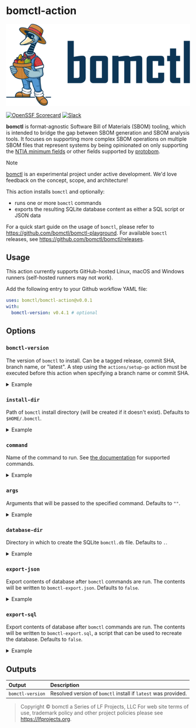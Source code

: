 # bomctl-action

<center><img src=".github/bomctl.png" alt="Mose"></center>

[![OpenSSF Scorecard](https://api.securityscorecards.dev/projects/github.com/bomctl/bomctl-action/badge)](https://securityscorecards.dev/viewer/?uri=github.com/bomctl/bomctl-action)
[![Slack](https://img.shields.io/badge/slack-openssf/bomctl-white.svg?logo=slack)](https://slack.openssf.org/#bomctl)

__bomctl__ is format-agnostic Software Bill of Materials (SBOM) tooling, which is intended to bridge the gap between SBOM generation and SBOM analysis tools. It focuses on supporting more complex SBOM operations on multiple SBOM files that represent systems by being opinionated on only supporting the [NTIA minimum fields](https://www.ntia.doc.gov/files/ntia/publications/sbom_minimum_elements_report.pdf) or other fields supported by [protobom](https://github.com/protobom/protobom).

> [!NOTE]
> [bomctl](https://github.com/bomctl/bomctl) is an experimental project under active development. We'd love feedback on the concept, scope, and architecture!

This action installs `bomctl` and optionally:

- runs one or more `bomctl` commands
- exports the resulting SQLite database content as either a SQL script or JSON data

For a quick start guide on the usage of `bomctl`, please refer to <https://github.com/bomctl/bomctl-playground>.
For available `bomctl` releases, see <https://github.com/bomctl/bomctl/releases>.

## Usage

This action currently supports GitHub-hosted Linux, macOS and Windows runners (self-hosted runners may not work).

Add the following entry to your Github workflow YAML file:

```yaml
uses: bomctl/bomctl-action@v0.0.1
with:
  bomctl-version: v0.4.1 # optional
```

## Options

### `bomctl-version`

The version of `bomctl` to install. Can be a tagged release, commit SHA, branch name, or "latest".
A step using the `actions/setup-go` action must be executed before this action when specifying a
branch name or commit SHA.

<details>
<summary>Example</summary>

```yml
uses: bomctl/bomctl-action@v0.0.1
with:
  bomctl-version: v0.4.1
  # ...
```

</details>

### `install-dir`

Path of `bomctl` install directory (will be created if it doesn't exist). Defaults to `$HOME/.bomctl`.

<details>
<summary>Example</summary>

```yml
uses: bomctl/bomctl-action@v0.0.1
with:
  install-dir: ./.bin
  # ...
```

</details>

### `command`

Name of the command to run. See [the documentation](https://github.com/bomctl/bomctl)
for supported commands.

<details>
<summary>Example</summary>

```yml
uses: bomctl/bomctl-action@v0.0.1
with:
  command: fetch
  # ...
```

</details>

### `args`

Arguments that will be passed to the specified command. Defaults to `""`.

<details>
<summary>Example</summary>

```yml
uses: bomctl/bomctl-action@v0.0.1
with:
  command: fetch
  args: --verbose
    https://github.com/bomctl/bomctl/releases/download/v0.4.1/bomctl_0.4.1_darwin_arm64.tar.gz.cdx.json
    https://github.com/bomctl/bomctl/releases/download/v0.4.0/bomctl_0.4.0_linux_amd64.tar.gz.spdx.json
  # ...
```

</details>

### `database-dir`

Directory in which to create the SQLite `bomctl.db` file. Defaults to `.`.

<details>
<summary>Example</summary>

```yml
uses: bomctl/bomctl-action@v0.0.1
with:
  database-dir: ${{ github.workspace }}
  # ...
```

</details>

### `export-json`

Export contents of database after `bomctl` commands are run. The contents will be written to
`bomctl-export.json`. Defaults to `false`.

<details>
<summary>Example</summary>

```yml
uses: bomctl/bomctl-action@v0.0.1
with:
  export-json: true
  # ...
```

</details>

### `export-sql`

Export contents of database after `bomctl` commands are run. The contents will be written to
`bomctl-export.sql`, a script that can be used to recreate the database. Defaults to `false`.

<details>
<summary>Example</summary>

```yml
uses: bomctl/bomctl-action@v0.0.1
with:
  export-sql: true
  # ...
```

</details>

<!--
## Customization

See [the documentation](https://github.com/bomctl/bomctl) for supported commands.

### Inputs

The following inputs are optional:

| Input            | Description                                                                                      |
| :--------------- | :----------------------------------------------------------------------------------------------- |
| `bomctl-version` | `bomctl` version to install. Defaults to `latest`.                                               |
| `install-dir`    | Directory in which to install the `bomctl` binary. Defaults to `$HOME/.bomctl`.                  |
| `command`        | `bomctl` command to run. Defaults to `version`.                                                  |
| `args`           | Arguments to pass to the `bomctl` command specified. Defaults to `""`.                           |
| `database-dir`   | Directory in which to create the `bomctl.db` database file. Defaults to `.`.                     |
| `export-json`    | Export contents of database to `bomctl-export.json` and upload as artifact. Defaults to `false`. |
| `export-sql`     | Export contents of database to `bomctl-export.sql` and upload as artifact. Defaults to `false`.  |
-->

## Outputs

| Output           | Description                                                    |
| :--------------- | :------------------------------------------------------------- |
| `bomctl-version` | Resolved version of `bomctl` install if `latest` was provided. |

> Copyright © bomctl a Series of LF Projects, LLC
> For web site terms of use, trademark policy and other project policies
> please see <https://lfprojects.org>.
